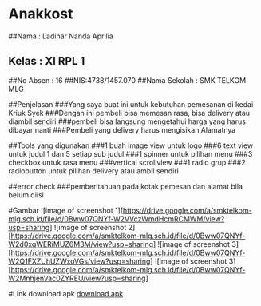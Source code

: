 # Anakkost
##Nama : Ladinar Nanda Aprilia
## Kelas : XI RPL 1
##No Absen : 16
##NIS:4738/1457.070
##Nama Sekolah : SMK TELKOM MLG

##Penjelasan
###Yang saya buat ini untuk kebutuhan pemesanan di kedai Kriuk Syek
###Dengan ini pembeli bisa memesan rasa, bisa delivery atau diambil sendiri
###pembeli bisa langsung mengetahui harga yang harus dibayar nanti
###Pembeli yang delivery harus mengisikan Alamatnya

##Tools yang digunakan
###1 buah image view untuk logo
###6 text view untuk judul 1 dan 5 setiap sub judul
###1 spinner untuk pilihan menu 
###3 checkbox untuk rasa menu
###vertical scrollview
###1 radio grup 
###2 radiobutton untuk pilihan delivery atau ambil sendiri

##error check
###pemberitahuan pada kotak pemesan dan alamat bila belum diisi

#Gambar
![image of screenshot 1][https://drive.google.com/a/smktelkom-mlg.sch.id/file/d/0Bww07QNYf-W2VVczWmdHcmRCMWM/view?usp=sharing]
![image of screenshot 2][https://drive.google.com/a/smktelkom-mlg.sch.id/file/d/0Bww07QNYf-W2d0xqWERiMUZ6M3M/view?usp=sharing]
![image of screenshot 3][https://drive.google.com/a/smktelkom-mlg.sch.id/file/d/0Bww07QNYf-W2Q1FXZUhUZWxoVGs/view?usp=sharing]
![image of screenshot 3][https://drive.google.com/a/smktelkom-mlg.sch.id/file/d/0Bww07QNYf-W2MnhjenVac0ZYREU/view?usp=sharing]

#Link download apk
[download apk](https://drive.google.com/a/smktelkom-mlg.sch.id/file/d/0Bww07QNYf-W2QTlMX3ZnNmQwOTA/view?usp=sharing)

